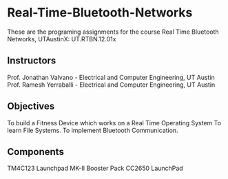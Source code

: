 # Real-Time-Bluetooth-Networks
These are the programing assignments for the course Real Time Bluetooth Networks, UTAustinX: UT.RTBN.12.01x

## Instructors  
Prof. Jonathan Valvano - Electrical and Computer Engineering, UT Austin
Prof. Ramesh Yerraballi - Electrical and Computer Engineering, UT Austin

## Objectives

To build a Fitness Device which works on a Real Time Operating System
To learn File Systems.
To implement Bluetooth Communication.

## Components  

TM4C123 Launchpad
MK-II Booster Pack
CC2650 LaunchPad

